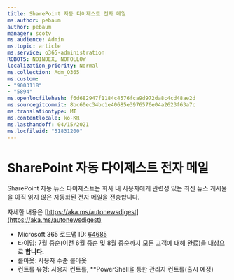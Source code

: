 ```yaml
---
title: SharePoint 자동 다이제스트 전자 메일
ms.author: pebaum
author: pebaum
manager: scotv
ms.audience: Admin
ms.topic: article
ms.service: o365-administration
ROBOTS: NOINDEX, NOFOLLOW
localization_priority: Normal
ms.collection: Adm_O365
ms.custom:
- "9003118"
- "5894"
ms.openlocfilehash: f6d682947f1184c4576fca9d972da8c4cd48ae2d
ms.sourcegitcommit: 8bc60ec34bc1e40685e3976576e04a2623f63a7c
ms.translationtype: MT
ms.contentlocale: ko-KR
ms.lasthandoff: 04/15/2021
ms.locfileid: "51831200"
---
```

# <a name="sharepoint-auto-digest-email"></a>SharePoint 자동 다이제스트 전자 메일

SharePoint 자동 뉴스 다이제스트는 회사 내 사용자에게 관련성 있는 최신 뉴스 게시물을 아직 읽지 않은 자동화된 전자 메일을 전송합니다.

자세한 내용은 [https://aka.ms/autonewsdigest](https://aka.ms/autonewsdigest)

- Microsoft 365 로드맵 ID:  [64685](https://www.microsoft.com/microsoft-365/roadmap?filters=&featureid=64685)
- 타이밍: 7월  중순(이전 6월 중순 및 8월 중순까지 모든 고객에 대해 완료)을 대상으로 **합니다.**
- 롤아웃: 사용자 수준 롤아웃
- 컨트롤 유형: 사용자 컨트롤, **PowerShell을 통한 관리자 컨트롤(출시 예정)
